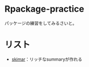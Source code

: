 # Rpackage-practice
パッケージの練習をしてみるさいと。

# リスト
- [skimar](https://github.com/iypod/Rpackage-practice/blob/master/docs/skimr/skimr.md)：リッチなsummaryが作れる
